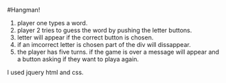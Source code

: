 #Hangman!

1. player one types a word.
2. player 2 tries to guess the word by pushing the letter buttons.
3. letter will appear if the correct button is chosen.
4. if an imcorrect letter is chosen part of the div will dissappear.
5. the player has five turns.
if the game is over a message will appear and a button asking if they want to playa again.

I used jquery html and css.

